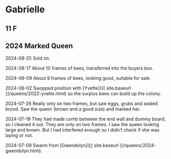 # Gabrielle

## 11 F

## 2024 Marked Queen

2024-08-25 Sold on.

2024-08-17 About 10 frames of bees, transferred into the buyers box.

2024-08-09 About 9 frames of bees, looking good, suitable for sale.

2024-08-02 Swopped position with [Yvette]({{ site.baseurl }}/queens/2022-yvette.html) so the surplus bees can build up the colony.

2024-07-26 Really only on two frames, but saw eggs, grubs and sealed brood.  Saw the queen (brown and a good size) and marked her.

2024-07-19 They had made comb between the end wall and dummy board, so I cleaned it out.  They are only on two frames.  I saw the queen looking large and brown.  But I had interfered enough so I didn't check if she was laying or not.

2024-07-09 Swarm from [Gwendolyn]({{ site.baseurl }}/queens/2024-gwendolyn.html).
